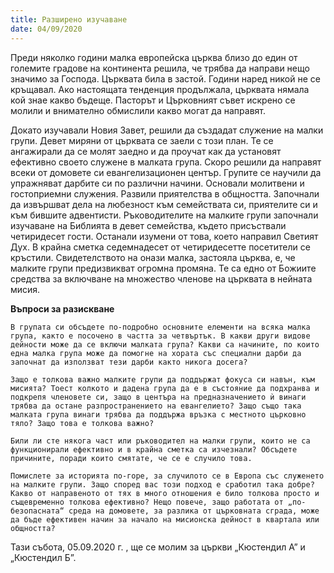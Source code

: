 ```yaml
---
title: Разширено изучаване
date: 04/09/2020
---
```


Преди няколко години малка европейска църква близо до един от големите градове на континента решила, че трябва да направи нещо значимо за Господа. Църквата била в застой. Години наред никой не се кръщавал. Ако настоящата тенденция продължала, църквата нямала кой знае какво бъдеще. Пасторът и Църковният съвет искрено се молили и внимателно обмислили какво могат да направят.

Докато изучавали Новия Завет, решили да създадат служение на малки групи. Девет миряни от църквата се заели с този план. Те се ангажирали да се молят заедно и да проучат как да установят ефективно своето служене в малката група. Скоро решили да направят всеки от домовете си евангелизационен център. Групите се научили да упражняват дарбите си по различни начини. Основали молитвени и гостоприемни служения. Развили приятелства в общността. Започнали да извършват дела на любезност към семействата си, приятелите си и към бившите адвентисти. Ръководителите на малките групи започнали изучаване на Библията в девет семейства, където присъствали четиридесет гости. Останали изумени от това, което направил Светият Дух. В крайна сметка седемнадесет от четиридесетте посетители се кръстили. Свидетелството на онази малка, застояла църква, е, че малките групи предизвикват огромна промяна. Те са едно от Божиите средства за включване на множество членове на църквата в нейната мисия.

**Въпроси за разискване**

`В групата си обсъдете по-подробно основните елементи на всяка малка група, както е посочено в частта за четвъртък. В какви други видове дейности може да се включи малката група? Какви са начините, по които една малка група може да помогне на хората със специални дарби да започнат да използват тези дарби както никога досега?`

`Защо е толкова важно малките групи да поддържат фокуса си навън, към мисията? Тоест колкото и дадена група да е в състояние да подхранва и подкрепя членовете си, защо в центъра на предназначението ѝ винаги трябва да остане разпространението на евангелието? Защо също така малката група винаги трябва да поддържа връзка с местното църковно тяло? Защо това е толкова важно?`

`Били ли сте някога част или ръководител на малки групи, които не са функционирали ефективно и в крайна сметка са изчезнали? Обсъдете причините, поради които смятате, че се е случило това.`

`Помислете за историята по-горе, за случилото се в Европа със служенето на малките групи. Защо според вас този подход е сработил така добре? Какво от направеното от тях в много отношения е било толкова просто и същевременно толкова ефективно? Нещо повече, защо работата от „по-безопасната“ среда на домовете, за разлика от църковната сграда, може да бъде ефективен начин за начало на мисионска дейност в квартала или общността?`

Тази събота, 05.09.2020 г. , ще се молим за църкви „Кюстендил А” и „Кюстендил Б”.
